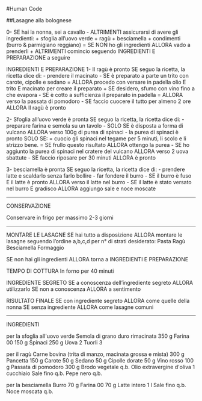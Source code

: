#Human Code

##Lasagne alla bolognese

0- SE hai la nonna, sei a cavallo
    - ALTRIMENTI assicurarsi di avere gli ingredienti:
            + sfoglia all’uovo verde
            + ragù
            + besciamella
            + condimenti (burro & parmigiano reggiano)
        = SE NON ho gli ingredienti ALLORA vado a prenderli 
 		    + ALTRIMENTI comincio seguendo INGREDIENTI E PREPARAZIONE a seguire

INGREDIENTI E PREPARAZIONE
1- Il ragù è pronto SE seguo la ricetta, la ricetta dice di:
    - prendere il macinato
    - SE è preparato a parte un trito con carote, cipolle e sedano
        = ALLORA procedo con versare in padella olio E trito E macinato per creare il preparato
            + SE desidero, sfumo con vino fino a che evapora
    - SE è cotto a sufficienza il preparato in padella
        = ALLORA verso la passata di pomodoro
    - SE faccio cuocere il tutto per almeno 2 ore ALLORA Il ragù è pronto 

2- Sfoglia all’uovo verde è pronta SE seguo la ricetta, la ricetta dice di:
    - preparare farina e semola su un tavolo
    - SOLO SE è disposta a forma di vulcano ALLORA verso 100g di purea di spinaci
    - la purea di spinaci è pronto SOLO SE:
        = cuocio gli spinaci nel tegame per 5 minuti, li scolo e li strizzo bene.
        = SE frullo questo risultato ALLORA ottengo la purea 
    - SE ho aggiunto la purea di spinaci nel cratere del vulcano ALLORA verso 2 uova sbattute
    - SE faccio riposare per 30 minuti ALLORA è pronto

3- besciamella è pronta SE seguo la ricetta, la ricetta dice di:
    - prendere latte e scaldarlo senza farlo bollire
    - far fondere il burro
    - SE il burro è fuso E il latte è pronto  ALLORA verso il latte nel burro
    - SE il latte è stato versato nel burro E gradisco ALLORA aggiungo sale e noce moscate

--------------------

CONSERVAZIONE

Conservare in frigo per massimo 2-3 giorni

--------------------

MONTARE LE LASAGNE
SE hai tutto a disposizione ALLORA montare le lasagne seguendo l’ordine a,b,c,d per n° di strati desiderato:
Pasta
Ragù
Besciamella 
Formaggio

SE non hai gli ingredienti ALLORA torna a INGREDIENTI E PREPARAZIONE

TEMPO DI COTTURA
In forno per 40 minuti

INGREDIENTE SEGRETO
SE a conoscenza dell’ingrediente segreto ALLORA utilizzarlo
SE non a conoscenza ALLORA a sentimento

RISULTATO FINALE
SE con ingrediente segreto ALLORA come quelle della nonna
SE senza ingrediente ALLORA come lasagne comuni

--------------------

INGREDIENTI

per la sfoglia all'uovo verde
Semola di grano duro rimacinata 350 g
Farina 00 150 g
Spinaci 250 g
Uova 2
Tuorli 3

per il ragù
Carne bovina (trita di manzo, macinata grossa e mista) 300 g
Pancetta 150 g
Carote 50 g
Sedano 50 g
Cipolle dorate 50 g
Vino rosso 100 g
Passata di pomodoro 300 g
Brodo vegetale q.b.
Olio extravergine d'oliva 1 cucchiaio
Sale fino q.b.
Pepe nero q.b.

per la besciamella
Burro 70 g
Farina 00 70 g
Latte intero 1 l
Sale fino q.b.
Noce moscata q.b.
